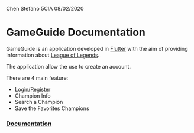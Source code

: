 Chen Stefano 5CIA 08/02/2020

# GameGuide Documentation

GameGuide is an application developed in [Flutter](https://flutter.dev/) with the aim of providing information about [League of Legends](https://play.euw.leagueoflegends.com/en_GB).

The application allow the use to create an account.

There are 4 main feature:
 - Login/Register
 - Champion Info
 - Search a Champion
 - Save the Favorites Champions

### [Documentation](https://drive.google.com/open?id=1sZE5kiBTNOzXSr0s7PZ1y9zfYdb7Kpp6)

